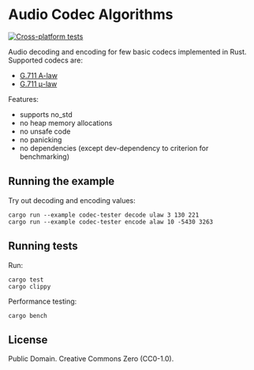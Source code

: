 
# Audio Codec Algorithms

[![Cross-platform tests](https://github.com/karip/audio-codec-algorithms/actions/workflows/cross-test.yml/badge.svg)](https://github.com/karip/audio-codec-algorithms/actions/workflows/cross-test.yml)

Audio decoding and encoding for few basic codecs implemented in Rust. Supported codecs are:

 - [G.711 A-law](https://en.wikipedia.org/wiki/G.711#A-law)
 - [G.711 μ-law](https://en.wikipedia.org/wiki/G.711#μ-law)

Features:

 - supports no_std
 - no heap memory allocations
 - no unsafe code
 - no panicking
 - no dependencies (except dev-dependency to criterion for benchmarking)

## Running the example

Try out decoding and encoding values:

    cargo run --example codec-tester decode ulaw 3 130 221
    cargo run --example codec-tester encode alaw 10 -5430 3263

## Running tests

Run:

    cargo test
    cargo clippy

Performance testing:

    cargo bench

## License

Public Domain. Creative Commons Zero (CC0-1.0).
